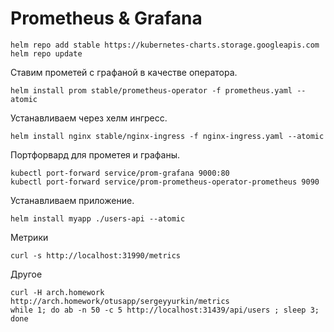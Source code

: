 # Prometheus & Grafana

```
helm repo add stable https://kubernetes-charts.storage.googleapis.com
helm repo update
```

Ставим прометей с графаной в качестве оператора.

```
helm install prom stable/prometheus-operator -f prometheus.yaml --atomic
```

Устанавливаем через хелм ингресс.

```
helm install nginx stable/nginx-ingress -f nginx-ingress.yaml --atomic
```

Портфорвард для прометея и графаны.

```
kubectl port-forward service/prom-grafana 9000:80
kubectl port-forward service/prom-prometheus-operator-prometheus 9090
```

Устанавливаем приложение.

```
helm install myapp ./users-api --atomic
```

Метрики

```
curl -s http://localhost:31990/metrics
```

Другое

```
curl -H arch.homework http://arch.homework/otusapp/sergeyyurkin/metrics
while 1; do ab -n 50 -c 5 http://localhost:31439/api/users ; sleep 3; done
```
